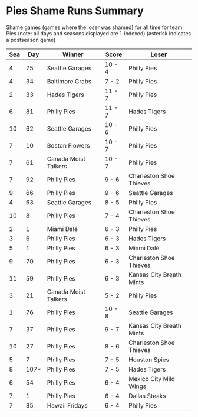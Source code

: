 # Pies Shame Runs Summary



Shame games (games where the loser was shamed) for all time for team Pies (note: all days and seasons displayed are 1-indexed) (asterisk indicates a postseason game)


| Sea | Day | Winner | Score | Loser | 
| ------ |------ |------ |------ |------ |
| 4 | 75 | Seattle Garages | 10 - 4 | Philly Pies | 
| 4 | 34 | Baltimore Crabs | 7 - 2 | Philly Pies | 
| 2 | 33 | Hades Tigers | 11 - 7 | Philly Pies | 
| 6 | 81 | Philly Pies | 11 - 7 | Hades Tigers | 
| 10 | 62 | Seattle Garages | 10 - 6 | Philly Pies | 
| 7 | 10 | Boston Flowers | 10 - 7 | Philly Pies | 
| 7 | 61 | Canada Moist Talkers | 10 - 7 | Philly Pies | 
| 7 | 92 | Philly Pies | 9 - 6 | Charleston Shoe Thieves | 
| 9 | 66 | Philly Pies | 9 - 6 | Seattle Garages | 
| 4 | 63 | Seattle Garages | 8 - 5 | Philly Pies | 
| 10 | 8 | Philly Pies | 7 - 4 | Charleston Shoe Thieves | 
| 2 | 1 | Miami Dalé | 6 - 3 | Philly Pies | 
| 3 | 6 | Philly Pies | 6 - 3 | Hades Tigers | 
| 5 | 1 | Philly Pies | 6 - 3 | Miami Dalé | 
| 9 | 70 | Philly Pies | 6 - 3 | Charleston Shoe Thieves | 
| 11 | 59 | Philly Pies | 6 - 3 | Kansas City Breath Mints | 
| 3 | 21 | Canada Moist Talkers | 5 - 2 | Philly Pies | 
| 1 | 76 | Philly Pies | 10 - 8 | Seattle Garages | 
| 7 | 37 | Philly Pies | 9 - 7 | Kansas City Breath Mints | 
| 10 | 27 | Philly Pies | 8 - 6 | Charleston Shoe Thieves | 
| 5 | 7 | Philly Pies | 7 - 5 | Houston Spies | 
| 8 | 107* | Philly Pies | 7 - 5 | Hades Tigers | 
| 6 | 54 | Philly Pies | 6 - 4 | Mexico City Mild Wings | 
| 7 | 1 | Philly Pies | 6 - 4 | Dallas Steaks | 
| 7 | 85 | Hawaii Fridays | 6 - 4 | Philly Pies | 


